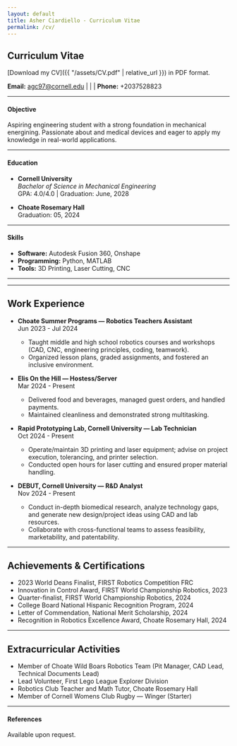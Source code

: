 ```yaml
---
layout: default
title: Asher Ciardiello - Curriculum Vitae
permalink: /cv/
---
```

## Curriculum Vitae

[Download my CV]({{ "/assets/CV.pdf" | relative_url }}) in PDF format.


**Email:** [agc97@cornell.edu](mailto:netID@cornell.edu) | | | **Phone:** +2037528823

---

#### Objective
Aspiring engineering student with a strong foundation in mechanical energining. Passionate about and medical devices and eager to apply my knowledge in real-world applications.

---

#### Education
- **Cornell University**  
  *Bachelor of Science in Mechanical Engineering*  
  GPA: 4.0/4.0 | Graduation: June, 2028

- **Choate Rosemary Hall**  
  Graduation: 05, 2024

---

#### Skills
- **Software:** Autodesk Fusion 360, Onshape
- **Programming:** Python, MATLAB  
- **Tools:** 3D Printing, Laser Cutting, CNC 

---
<!-- 
#### Projects
- **[Project Title]**:  
  *[Short Description]*  
  - Key Achievement 1  
  - Key Achievement 2  

- **[Project Title]**:  
  *[Short Description]*  
  - Key Achievement 1  
  - Key Achievement 2  
 -->

---
## Work Experience

- **Choate Summer Programs — Robotics Teachers Assistant**  
  Jun 2023 - Jul 2024  
  - Taught middle and high school robotics courses and workshops (CAD, CNC, engineering principles, coding, teamwork).
  - Organized lesson plans, graded assignments, and fostered an inclusive environment.

- **Elis On the Hill — Hostess/Server**  
  Mar 2024 - Present  
  - Delivered food and beverages, managed guest orders, and handled payments.  
  - Maintained cleanliness and demonstrated strong multitasking.

- **Rapid Prototyping Lab, Cornell University — Lab Technician**  
  Oct 2024 - Present  
  - Operate/maintain 3D printing and laser equipment; advise on project execution, tolerancing, and printer selection.
  - Conducted open hours for laser cutting and ensured proper material handling.

- **DEBUT, Cornell University — R&D Analyst**  
  Nov 2024 - Present  
  - Conduct in-depth biomedical research, analyze technology gaps, and generate new design/project ideas using CAD and lab resources.
  - Collaborate with cross-functional teams to assess feasibility, marketability, and patentability.

---

## Achievements & Certifications

- 2023 World Deans Finalist, FIRST Robotics Competition FRC
- Innovation in Control Award, FIRST World Championship Robotics, 2023
- Quarter-finalist, FIRST World Championship Robotics, 2024
- College Board National Hispanic Recognition Program, 2024
- Letter of Commendation, National Merit Scholarship, 2024
- Recognition in Robotics Excellence Award, Choate Rosemary Hall, 2024

---

## Extracurricular Activities

- Member of Choate Wild Boars Robotics Team (Pit Manager, CAD Lead, Technical Documents Lead)
- Lead Volunteer, First Lego League Explorer Division
- Robotics Club Teacher and Math Tutor, Choate Rosemary Hall
- Member of Cornell Womens Club Rugby — Winger (Starter)
  



---

#### References
Available upon request.
